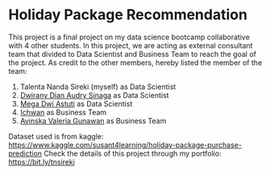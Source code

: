 # Holiday Package Recommendation
This project is a final project on my data science bootcamp collaborative with 4 other students. In this project, we are acting as external consultant team that divided to Data Scientist and Business Team to reach the goal of the project. As credit to the other members, hereby listed the member of the team:
1. Talenta Nanda Sireki (myself) as Data Scientist
2. [Dwirany Dian Audry Sinaga](https://www.linkedin.com/in/dwiranydianaudry) as Data Scientist
3. [Mega Dwi Astuti](https://www.linkedin.com/in/megadwia) as Data Scientist
4. [Ichwan](https://www.linkedin.com/in/ichwanerfin) as Business Team
5. [Avinska Valeria Gunawan](https://www.linkedin.com/in/avinska) as Business Team

Dataset used is from kaggle: https://www.kaggle.com/susant4learning/holiday-package-purchase-prediction
Check the details of this project through my portfolio: https://bit.ly/tnsireki
